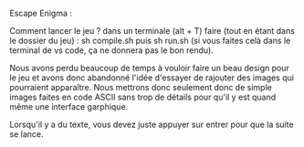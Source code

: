 Escape Enigma :

Comment lancer le jeu ? 
dans un terminale (alt + T) faire (tout en étant dans le dossier du jeu) : 
sh compile.sh 
puis
sh run.sh
(si vous faites celà dans le terminal de vs code, ça ne donnera pas le bon rendu).

Nous avons perdu beaucoup de temps à vouloir faire un beau design pour le jeu et avons donc abandonné l'idée d'essayer de rajouter des images qui pourraient apparaître.
Nous mettrons donc seulement donc de simple images faites en code ASCII sans trop de détails pour qu'il y est quand même une interface garphique.

Lorsqu'il y a du texte, vous devez juste appuyer sur entrer pour que la suite se lance.
